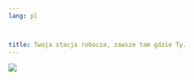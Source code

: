 ```yaml
---
lang: pl



title: Twoja stacja robocza, zawsze tam gdzie Ty.
---
```


<img src="Images/earth.png" />




